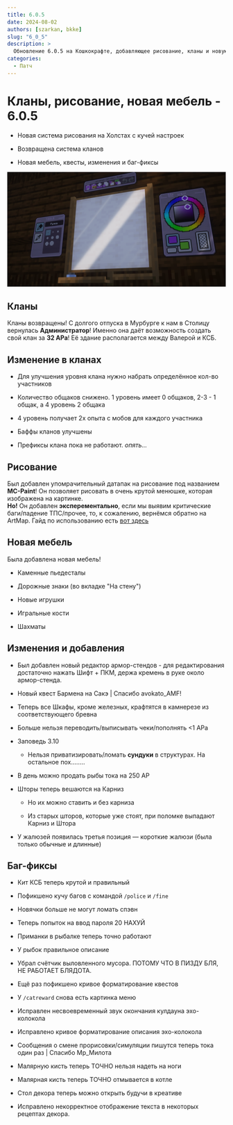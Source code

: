 ```yaml
---
title: 6.0.5
date: 2024-08-02
authors: [szarkan, bkke]
slug: "6_0_5"
description: >
  Обновление 6.0.5 на Кошкокрафте, добавляющее рисование, кланы и новую мебель.
categories:
  - Патч
---
```


# Кланы, рисование, новая мебель - 6.0.5

- Новая система рисования на Холстах с кучей настроек

- Возвращена система кланов

- Новая мебель, квесты, изменения и баг-фиксы

![Обложка обновления 6.0.5](/assets/updates/6season/6_0_5/preview.png)

<!-- more -->

## Кланы

Кланы возвращены! С долгого отпуска в Мурбурге к нам в Столицу вернулась **Администратор**! Именно она даёт возможность создать свой клан за **32 АРа**! Её здание располагается между Валерой и КСБ.

## Изменение в кланах

- Для улучшения уровня клана нужно набрать определённое кол-во участников

- Количество общаков снижено. 1 уровень имеет 0 общаков, 2-3 - 1 общак, а 4 уровень 2 общака

- 4 уровень получает 2х опыта с мобов для каждого участника

- Баффы кланов улучшены

- Префиксы клана пока не работают. *опять...*

## Рисование

Был добавлен упомрачительный датапак на рисование под названием **MC-Paint**! Он позволяет рисовать в очень крутой менюшке, которая изображена на картинке.  
**Но!** Он добавлен **эксперементально**, если мы выявим критические баги/падение ТПС/прочее, то, к сожалению, вернёмся обратно на ArtMap.
Гайд по использованию есть [вот здесь](<https://wiki.catcraftmc.ru/gameplay/unique/artmap/>)

## Новая мебель

Была добавлена новая мебель!

- Каменные пьедесталы

- Дорожные знаки (во вкладке "На стену")

- Новые игрушки

- Игральные кости

- Шахматы


## Изменения и добавления

- Был добавлен новый редактор армор-стендов - для редактирования достаточно нажать Шифт + ПКМ, держа кремень в руке около армор-стенда.

- Новый квест Бармена на Сакэ | Спасибо avokato_AMF!

- Теперь все Шкафы, кроме железных, крафтятся в камнерезе из соответствующего бревна

- Больше нельзя переводить/выписывать чеки/пополнять <1 АРа

- Заповедь 3.10

    - Нельзя приватизировать/ломать **сундуки** в структурах. На остальное пох……..

- В день можно продать рыбы тока на 250 АР

- Шторы теперь вешаются на Карниз

    - Но их можно ставить и без карниза

    - Из старых шторов, которые уже стоят, при поломке выпадают Карниз и Штора

- У жалюзей появилась третья позиция — короткие жалюзи (была только обычные и длинные)

## Баг-фиксы

- Кит КСБ теперь крутой и правильный

- Пофикшено кучу багов с командой `/police` и `/fine`

- Новячки больше не могут ломать спэвн

- Теперь попыток на ввод пароля 20 НАХУЙ

- Приманки в рыбалке теперь точно работают

- У рыбок правильное описание

- Убрал счётчик выловленного мусора. ПОТОМУ ЧТО В ПИЗДУ БЛЯ, НЕ РАБОТАЕТ БЛЯДОТА.

- Ещё раз пофикшено кривое форматирование квестов

- У `/catreward` снова есть картинка меню

- Исправлен несвоевременный звук окончания кулдауна эхо-колокола

- Исправлено кривое форматирование описания эхо-колокола

- Сообщения о смене прорисовки/симуляции пишутся теперь тока один раз | Спасибо Мр_Милота

- Малярную кисть теперь ТОЧНО нельзя надеть на ноги

- Малярная кисть теперь ТОЧНО отмывается в котле

- Стол декора теперь можно открыть будучи в креативе

- Исправлено некорректное отображение текста в некоторых рецептах декора.
